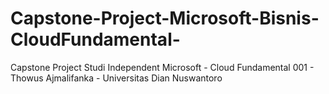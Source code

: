 # Capstone-Project-Microsoft-Bisnis-CloudFundamental-
Capstone Project Studi Independent Microsoft - Cloud Fundamental 001 -
Thowus Ajmalifanka - Universitas Dian Nuswantoro 
